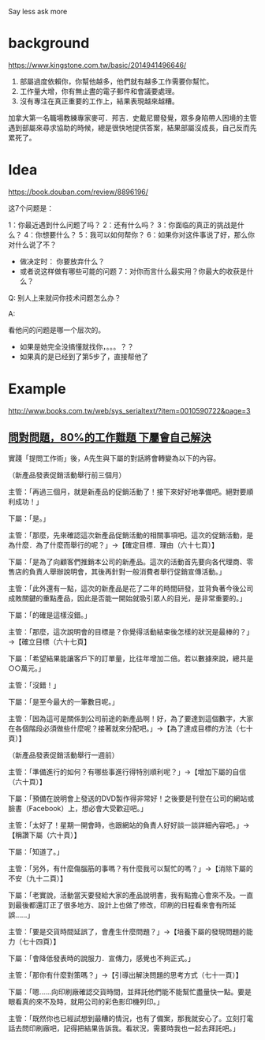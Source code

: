 Say less ask more



# background

https://www.kingstone.com.tw/basic/2014941496646/

1. 部屬過度依賴你，你幫他越多，他們就有越多工作需要你幫忙。
2. 工作量大增，你有無止盡的電子郵件和會議要處理。
3. 沒有專注在真正重要的工作上，結果表現越來越糟。



加拿大第一名職場教練專家麥可．邦吉．史戴尼爾發覺，眾多身陷帶人困境的主管遇到部屬來尋求協助的時候，總是很快地提供答案，結果部屬沒成長，自己反而先累死了。



# Idea

https://book.douban.com/review/8896196/

这7个问题是：

1：你最近遇到什么问题了吗？
2：还有什么吗？
3：你面临的真正的挑战是什么？
4：你想要什么？
5：我可以如何帮你？
6：如果你对这件事说了好，那么你对什么说了不？ 

- 做决定时： 你要放弃什么？
- 或者说这样做有哪些可能的问题
  7：对你而言什么最实用？你最大的收获是什么？



Q: 别人上来就问你技术问题怎么办？

A:

看他问的问题是哪一个层次的。

- 如果是她完全没搞懂就找你，。。。？？
- 如果真的是已经到了第5步了，直接帮他了



# Example

http://www.books.com.tw/web/sys_serialtext/?item=0010590722&page=3

## [問對問題，80%的工作難題 下屬會自己解決](https://ref.gamer.com.tw/redir.php?url=http%3A%2F%2Fwww.books.com.tw%2Fproducts%2F0010590722)

實踐「提問工作術」後，A先生與下屬的對話將會轉變為以下的內容。

（新產品發表促銷活動舉行前三個月）

主管：「再過三個月，就是新產品的促銷活動了！接下來好好地準備吧。絕對要順利成功！」

下屬：「是。」

主管：「那麼，先來確認這次新產品促銷活動的相關事項吧。這次的促銷活動，是為什麼．為了什麼而舉行的呢？」→【確定目標．理由（六十七頁）】

下屬：「是為了向顧客們推銷本公司的新產品。這次的活動首先要向各代理商、零售店的負責人舉辦說明會，其後再針對一般消費者舉行促銷宣傳活動。」

主管：「此外還有一點，這次的新產品是花了二年的時間研發，並背負著今後公司成敗關鍵的重點產品，因此是否能一開始就吸引眾人的目光，是非常重要的。」

下屬：「的確是這樣沒錯。」

主管：「那麼，這次說明會的目標是？你覺得活動結束後怎樣的狀況是最棒的？」→【確立目標（六十七頁】

下屬：「希望結果能讓客戶下的訂單量，比往年增加二倍。若以數據來說，總共是○○萬元。」

主管：「沒錯！」

下屬：「是至今最大的一筆數目呢。」

主管：「因為這可是關係到公司前途的新產品啊！好，為了要達到這個數字，大家在各個階段必須做些什麼呢？接著就來分配吧。」→【為了達成目標的方法（七十頁）】

（新產品發表促銷活動舉行一週前）

主管：「準備進行的如何？有哪些事進行得特別順利呢？」→【增加下屬的自信（六十頁）】

下屬：「預備在說明會上發送的DVD製作得非常好！之後要是刊登在公司的網站或臉書（Facebook）上，想必會大受歡迎吧。」

主管：「太好了！星期一開會時，也跟網站的負責人好好談一談詳細內容吧。」→【稱讚下屬（六十頁）】

下屬：「知道了。」

主管：「另外，有什麼傷腦筋的事嗎？有什麼我可以幫忙的嗎？」→【消除下屬的不安（九十二頁）】

下屬：「老實說，活動當天要發給大家的產品說明書，我有點擔心會來不及。一直到最後都還訂正了很多地方、設計上也做了修改，印刷的日程看來會有所延誤……」

主管：「要是交貨時間延誤了，會產生什麼問題？」→【培養下屬的發現問題的能力（七十四頁）】

下屬：「會降低發表時的說服力．宣傳力，感覺也不夠正式。」

主管：「那你有什麼對策嗎？」→【引導出解決問題的思考方式（七十一頁）】

下屬：「嗯……向印刷廠確認交貨時間，並拜託他們能不能幫忙盡量快一點。要是眼看真的來不及時，就用公司的彩色影印機列印。」

主管：「既然你也已經試想到最糟的情況，也有了備案，那我就安心了。立刻打電話去問印刷廠吧，記得把結果告訴我。看狀況，需要時我也一起去拜託吧。」